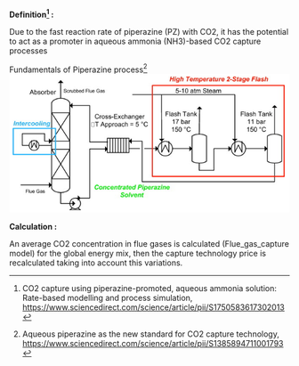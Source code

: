 **Definition[^1] :**

Due to the fast reaction rate of piperazine (PZ) with CO2, it has the potential to act as a promoter in aqueous ammonia (NH3)-based CO2 capture processes

Fundamentals of Piperazine process[^2]
![](piperazine.PNG)

**Calculation :**

An average CO2 concentration in flue gases is calculated (Flue_gas_capture model) for the global energy mix, then the capture technology price is recalculated taking into account this variations.

[^1]: CO2 capture using piperazine-promoted, aqueous ammonia solution: Rate-based modelling and process simulation, https://www.sciencedirect.com/science/article/pii/S1750583617302013
[^2]: Aqueous piperazine as the new standard for CO2 capture technology, https://www.sciencedirect.com/science/article/pii/S1385894711001793
[^3]: A sequential approach for the economic evaluation of new CO2 capture technologies for power plants, https://www.sciencedirect.com/science/article/pii/S1750583618307461?via%3Dihub
